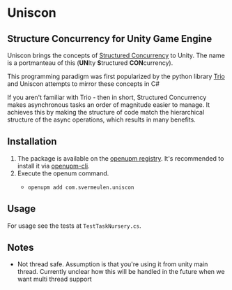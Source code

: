 
# Uniscon

## Structure Concurrency for Unity Game Engine

Uniscon brings the concepts of [Structured Concurrency](https://en.wikipedia.org/wiki/Structured_concurrency) to Unity.  The name is a portmanteau of this (**UN**Ity **S**tructured **CON**currency).

This programming paradigm was first popularized by the python library [Trio](https://github.com/python-trio/trio) and Uniscon attempts to mirror these concepts in C#

If you aren't familiar with Trio - then in short, Structured Concurrency makes asynchronous tasks an order of magnitude easier to manage.  It achieves this by making the structure of code match the hierarchical structure of the async operations, which results in many benefits.

Installation
---

1. The package is available on the [openupm registry](https://openupm.com). It's recommended to install it via [openupm-cli](https://github.com/openupm/openupm-cli).
2. Execute the openum command.
    - ```
      openupm add com.svermeulen.uniscon
      ```

Usage
---

For usage see the tests at `TestTaskNursery.cs`.

Notes
---

* Not thread safe.  Assumption is that you're using it from unity main thread.  Currently unclear how this will be handled in the future when we want multi thread support

